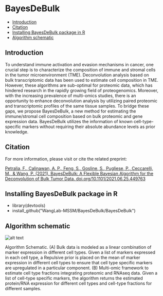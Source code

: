 # BayesDeBulk

* [Introduction](#introduction)
* [Citation](#citation)
* [Installing BayesDeBulk package in R](#running-from-the-command-line)
* [Algorithm schematic](#algorithm-schematic)



## Introduction
To understand immune activation and evasion mechanisms in cancer, one crucial step is to characterize the composition of immune and stromal cells in the tumor microenvironment (TME). Deconvolution analysis based on bulk transcriptomic data has been used to estimate cell composition in TME. However, these algorithms are sub-optimal for proteomic data, which has hindered research in the rapidly growing field of proteogenomics. Moreover, with the increasing prevalence of multi-omics studies, there is an opportunity to enhance deconvolution analysis by utilizing paired proteomic and transcriptomic profiles of the same tissue samples. To bridge these gaps, we propose BayesDeBulk, a new method for estimating the immune/stromal cell composition based on bulk proteomic and gene expression data. BayesDeBulk utilizes the information of known cell-type-specific markers without requiring their absolute abundance levels as prior knowledge.


## Citation
For more information, please visit or cite the related preprint: 

[Petralia, F., Calinawan, A. P., Feng, S., Gosline, S., Pugliese, P., Ceccarelli, M., & Wang, P. (2021). BayesDeBulk: A Flexible Bayesian Algorithm for the Deconvolution of Bulk Tumor Data. doi.org/10.1101/2021.06.25.449763](https://www.biorxiv.org/content/10.1101/2021.06.25.449763v4)

## Installing BayesDeBulk package in R 

* library(devtools)
* install_github("WangLab-MSSM/BayesDeBulk/BayesDeBulk")


## Algorithm schematic
![alt text](./algorithm_schematic.png)

Algorithm Schematic. (A) Bulk data is modeled as a linear combination of marker expression in different cell
types. Given a list of markers expressed in each cell type, a Repulsive prior is placed on the mean of marker expression
in different cell types to ensure that cell type specific markers are upregulated in a particular component. (B) Multi-omic
framework to estimate cell type fractions integrating proteomic and RNAseq data. Given a list of cell-type specific markers,
the algorithm returns the estimated protein/RNA expression for different cell types and cell-type fractions for different
samples.
